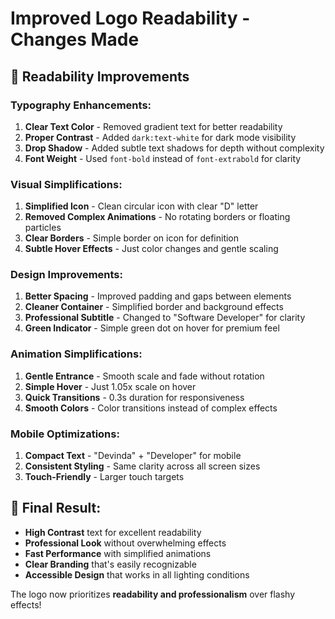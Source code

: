 # Improved Logo Readability - Changes Made

## 🔧 **Readability Improvements**

### **Typography Enhancements:**
1. **Clear Text Color** - Removed gradient text for better readability
2. **Proper Contrast** - Added `dark:text-white` for dark mode visibility
3. **Drop Shadow** - Added subtle text shadows for depth without complexity
4. **Font Weight** - Used `font-bold` instead of `font-extrabold` for clarity

### **Visual Simplifications:**
1. **Simplified Icon** - Clean circular icon with clear "D" letter
2. **Removed Complex Animations** - No rotating borders or floating particles
3. **Clear Borders** - Simple border on icon for definition
4. **Subtle Hover Effects** - Just color changes and gentle scaling

### **Design Improvements:**
1. **Better Spacing** - Improved padding and gaps between elements
2. **Cleaner Container** - Simplified border and background effects
3. **Professional Subtitle** - Changed to "Software Developer" for clarity
4. **Green Indicator** - Simple green dot on hover for premium feel

### **Animation Simplifications:**
1. **Gentle Entrance** - Smooth scale and fade without rotation
2. **Simple Hover** - Just 1.05x scale on hover
3. **Quick Transitions** - 0.3s duration for responsiveness
4. **Smooth Colors** - Color transitions instead of complex effects

### **Mobile Optimizations:**
1. **Compact Text** - "Devinda" + "Developer" for mobile
2. **Consistent Styling** - Same clarity across all screen sizes
3. **Touch-Friendly** - Larger touch targets

## 📱 **Final Result:**
- **High Contrast** text for excellent readability
- **Professional Look** without overwhelming effects
- **Fast Performance** with simplified animations
- **Clear Branding** that's easily recognizable
- **Accessible Design** that works in all lighting conditions

The logo now prioritizes **readability and professionalism** over flashy effects!
